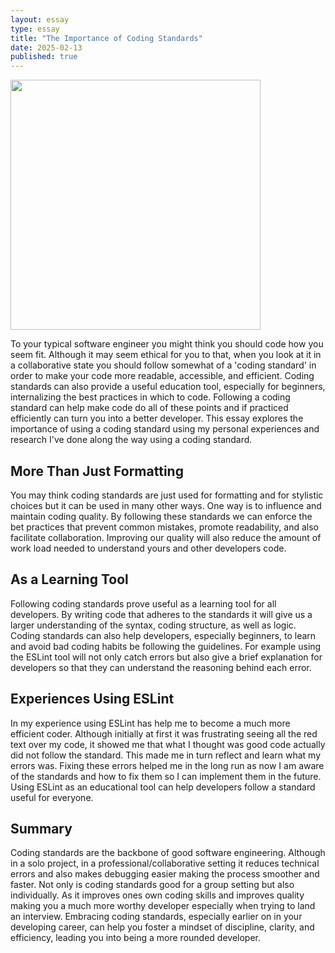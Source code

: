 ```yaml
---
layout: essay
type: essay
title: "The Importance of Coding Standards"
date: 2025-02-13
published: true
---
```

<img width="400px" class="rounded float-start pe-4" src="..img/coding-standard.jpg">

To your typical software engineer you might think you should code how you seem fit. Although it may seem ethical for you to that, when you look at it in a collaborative state you should follow somewhat of a 'coding standard' in order to make your code more readable, accessible, and efficient. Coding standards can also provide a useful education tool, especially for beginners, internalizing the best practices in which to code. Following a coding standard can help make code do all of these points and if practiced efficiently can turn you into a better developer. This essay explores the importance of using a coding standard using my personal experiences and research I've done along the way using a coding standard. 

## More Than Just Formatting

You may think coding standards are just used for formatting and for stylistic choices but it can be used in many other ways. One way is to influence and maintain coding quality. By following these standards we can enforce the bet practices that prevent common mistakes, promote readability, and also facilitate collaboration. Improving our quality will also reduce the amount of work load needed to understand yours and other developers code. 

## As a Learning Tool

Following coding standards prove useful as a learning tool for all developers. By writing code that adheres to the standards it will give us a larger understanding of the syntax, coding structure, as well as logic. Coding standards can also help developers, especially beginners, to learn and avoid bad coding habits be following the guidelines. For example using the ESLint tool will not only catch errors but also give a brief explanation for developers so that they can understand the reasoning behind each error. 

## Experiences Using ESLint

In my experience using ESLint has help me to become a much more efficient coder. Although initially at first it was frustrating seeing all the red text over my code, it showed me that what I thought was good code actually did not follow the standard. This made me in turn reflect and learn what my errors was. Fixing these errors helped me in the long run as now I am aware of the standards and how to fix them so I can implement them in the future. Using ESLint as an educational tool can help developers follow a standard useful for everyone.

## Summary

Coding standards are the backbone of good software engineering. Although in a solo project, in a professional/collaborative setting it reduces technical errors and also makes debugging easier making the process smoother and faster. Not only is coding standards good for a group setting but also individually. As it improves ones own coding skills and improves quality making you a much more worthy developer especially when trying to land an interview. Embracing coding standards, especially earlier on in your developing career, can help you foster a mindset of discipline, clarity, and efficiency, leading you into being a more rounded developer. 
